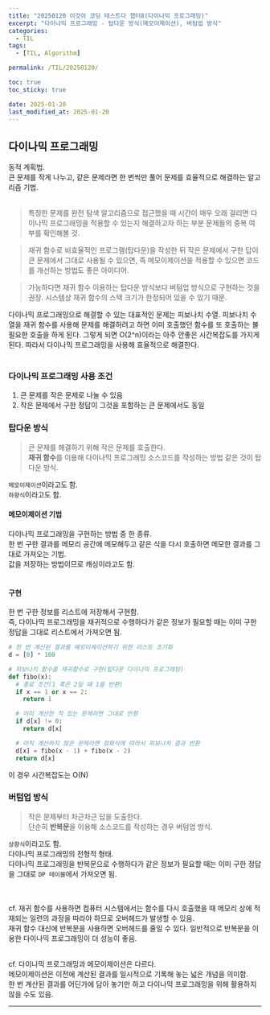 ```yaml
---
title: "20250120 이것이 코딩 테스트다 챕터8(다이나믹 프로그래밍)"
excerpt: "다이나믹 프로그래밍 - 탑다운 방식(메모이제이션), 버텀업 방식"
categories:
  - TIL
tags:
  - [TIL, Algorithm]

permalink: /TIL/20250120/

toc: true
toc_sticky: true

date: 2025-01-20
last_modified_at: 2025-01-20
---
```


## 다이나믹 프로그래밍
동적 계획법.<br>
큰 문제를 작게 나누고, 같은 문제라면 한 번씩만 풀어 문제를 효율적으로 해결하는 알고리즘 기법.<br><br>
> 특정한 문제를 완전 탐색 알고리즘으로 접근했을 때 시간이 매우 오래 걸리면 다이나믹 프로그래밍을 적용할 수 있는지 해결하고자 하는 부분 문제들의 중복 여부를 확인해볼 것.<br>

> 재귀 함수로 비효율적인 프로그램(탑다운)을 작성한 뒤 작은 문제에서 구한 답이 큰 문제에서 그대로 사용될 수 있으면, 즉 메모이제이션을 적용할 수 있으면 코드를 개선하는 방법도 좋은 아이디어.<br>

> 가능하다면 재귀 함수 이용하는 탑다운 방식보다 버텀업 방식으로 구현하는 것을 권장. 시스템상 재귀 함수의 스택 크기가 한정되어 있을 수 있기 때문.<br>

다이나믹 프로그래밍으로 해결할 수 있는 대표적인 문제는 피보나치 수열. 피보나치 수열을 재귀 함수를 사용해 문제를 해결하려고 하면 이미 호출했던 함수를 또 호출하는 불필요한 호출을 하게 된다. 그렇게 되면 O(2^n)이라는 아주 안좋은 시간복잡도를 가지게 된다. 따라서 다이나믹 프로그래밍을 사용해 효율적으로 해결한다.<br><br>

### 다이나믹 프로그래밍 사용 조건
1. 큰 문제를 작은 문제로 나눌 수 있음
2. 작은 문제에서 구한 정답이 그것을 포함하는 큰 문제에서도 동일

### 탑다운 방식
> 큰 문제를 해결하기 위해 작은 문제를 호출한다.<br>
> **재귀 함수**를 이용해 다이나믹 프로그래밍 소스코드를 작성하는 방법 같은 것이 탑다운 방식.<br>

```메모이제이션```이라고도 함.<br>
```하향식```이라고도 함.<br>

#### 메모이제이션 기법
다이나믹 프로그래밍을 구현하는 방법 중 한 종류.<br>
한 번 구한 결과를 메모리 공간에 메모해두고 같은 식을 다시 호출하면 메모한 결과를 그대로 가져오는 기법.<br>
값을 저장하는 방법이므로 캐싱이라고도 함.<br><br>

#### 구현
한 번 구한 정보를 리스트에 저장해서 구현함.<br>
즉, 다이나믹 프로그래밍을 재귀적으로 수행하다가 같은 정보가 필요할 때는 이미 구한 정답을 그대로 리스트에서 가져오면 됨.<br>
```python
# 한 번 계산된 결과를 메모이제이션하기 위한 리스트 초기화
d = [0] * 100

# 피보나치 함수를 재귀함수로 구현(탑다운 다이나믹 프로그래밍)
def fibo(x):
  # 종료 조건(1 혹은 2일 때 1을 반환)
  if x == 1 or x == 2:
    return 1

  # 이미 계산한 적 있는 문제라면 그대로 반환
  if d[x] != 0:
    return d[x[

  # 아직 계산하지 않은 문제라면 점화식에 따라서 피보나치 결과 반환
  d[x] = fibo(x - 1) + fibo(x - 2)
  return d[x]

```
이 경우 시간복잡도는 O(N)<br>

### 버텀업 방식
> 작은 문제부터 차근차근 답을 도출한다.<br>
> 단순히 **반복문**을 이용해 소스코드를 작성하는 경우 버텀업 방식.<br>

```상향식```이라고도 함.<br>
다이나믹 프로그래밍의 전형적 형태.<br>
다이나믹 프로그래밍을 반복문으로 수행하다가 같은 정보가 필요할 때는 이미 구한 정답을 그대로 ```DP 테이블```에서 가져오면 됨.<br><br>


<br>
cf. 재귀 함수를 사용하면 컴퓨터 시스템에서는 함수를 다시 호출했을 때 메모리 상에 적재되는 일련의 과정을 따라야 하므로 오버헤드가 발생할 수 있음.<br>
재귀 함수 대신에 반복문을 사용하면 오버헤드를 줄일 수 있다. 일반적으로 반복문을 이용한 다이나믹 프로그래밍이 더 성능이 좋음.<br><br>

cf. 다이나믹 프로그래밍과 메모이제이션은 다르다.<br>
메모이제이션은 이전에 계산된 결과를 일시적으로 기록해 놓는 넓은 개념을 의미함.<br>
한 번 계산된 결과를 어딘가에 담아 놓기만 하고 다이나믹 프로그래밍을 위해 활용하지 않을 수도 있음.<br>


<hr>
